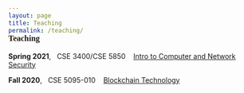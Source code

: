 ```yaml
---
layout: page
title: Teaching
permalink: /teaching/
---
```


<h3 style="font-family: 'Comic Sans MS'; margin-top: -30px;">Teaching</h3>

**Spring 2021**, &nbsp; CSE 3400/CSE 5850 &nbsp;&nbsp; [Intro to Computer and Network Security](/courses/cse3400-s2021/)

**Fall 2020**, &nbsp; CSE 5095-010 &nbsp;&nbsp; [Blockchain Technology](/courses/blockchain-technology-f2020/)

